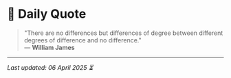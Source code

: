 # 📜 Daily Quote

> "There are no differences but differences of degree between different degrees of difference and no difference."  
> — **William James**

---

_Last updated: 06 April 2025 ⏳_
